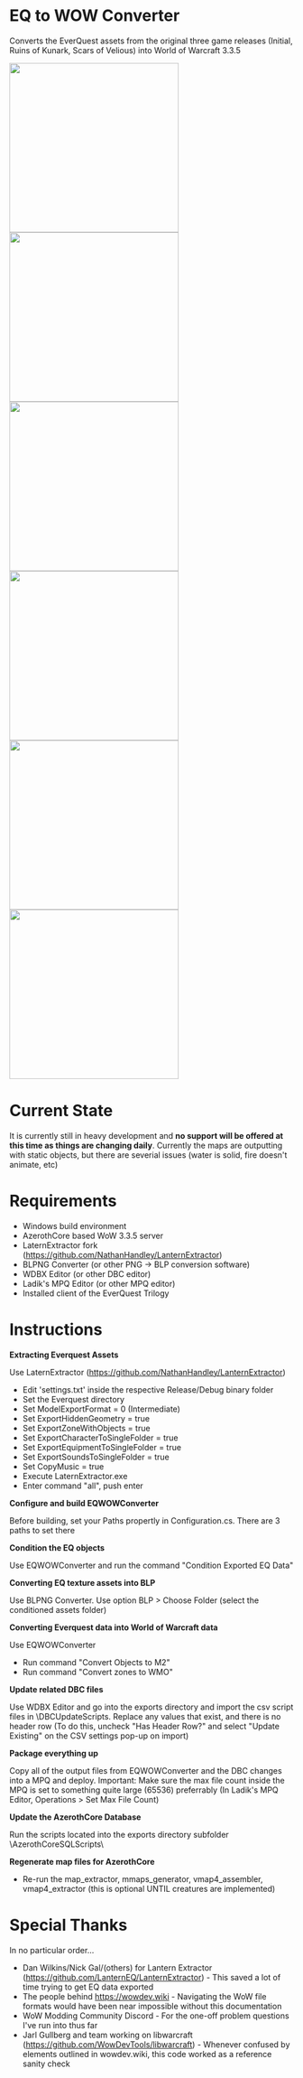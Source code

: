 # EQ to WOW Converter
Converts the EverQuest assets from the original three game releases (Initial, Ruins of Kunark, Scars of Velious) into World of Warcraft 3.3.5

<img src="https://github.com/NathanHandley/EQWOWConverter/blob/Screenshots/Loading-Velious.png?raw=true" width="300"/><img src="https://github.com/NathanHandley/EQWOWConverter/blob/Screenshots/WestFreeportGate.png?raw=true" width="300"/><img src="https://github.com/NathanHandley/EQWOWConverter/blob/Screenshots/Rivervale.png?raw=true" width="300"/><img src="https://github.com/NathanHandley/EQWOWConverter/blob/Screenshots/HighKeep.png?raw=true" width="300"/><img src="https://github.com/NathanHandley/EQWOWConverter/blob/Screenshots/FirionaVie.png?raw=true" width="300"/><img src="https://github.com/NathanHandley/EQWOWConverter/blob/Screenshots/CrystalCaverns.png?raw=true" width="300"/>

# Current State
It is currently still in heavy development and **no support will be offered at this time as things are changing daily**.  Currently the maps are outputting with static objects, but there are severial issues (water is solid, fire doesn't animate, etc)

# Requirements
- Windows build environment
- AzerothCore based WoW 3.3.5 server
- LaternExtractor fork (https://github.com/NathanHandley/LanternExtractor)
- BLPNG Converter (or other PNG -> BLP conversion software)
- WDBX Editor (or other DBC editor)
- Ladik's MPQ Editor (or other MPQ editor)
- Installed client of the EverQuest Trilogy

# Instructions
**Extracting Everquest Assets** 

Use LaternExtractor (https://github.com/NathanHandley/LanternExtractor)
- Edit 'settings.txt' inside the respective Release/Debug binary folder
- Set the Everquest directory
- Set ModelExportFormat = 0 (Intermediate)
- Set ExportHiddenGeometry = true
- Set ExportZoneWithObjects = true
- Set ExportCharacterToSingleFolder = true
- Set ExportEquipmentToSingleFolder = true
- Set ExportSoundsToSingleFolder = true
- Set CopyMusic = true
- Execute LaternExtractor.exe
- Enter command "all", push enter

**Configure and build EQWOWConverter**

Before building, set your Paths propertly in Configuration.cs.  There are 3 paths to set there

**Condition the EQ objects** 

Use EQWOWConverter and run the command "Condition Exported EQ Data"

 **Converting EQ texture assets into BLP**

Use BLPNG Converter.  Use option BLP > Choose Folder  (select the conditioned assets folder)

**Converting Everquest data into World of Warcraft data**

Use EQWOWConverter
- Run command "Convert Objects to M2"
- Run command "Convert zones to WMO"

**Update related DBC files**

Use WDBX Editor and go into the exports directory and import the csv script files in \DBCUpdateScripts\.  Replace any values that exist, and there is no header row
(To do this, uncheck "Has Header Row?" and select "Update Existing" on the CSV settings pop-up on import)

**Package everything up**

Copy all of the output files from EQWOWConverter and the DBC changes into a MPQ and deploy.  Important: Make sure the max file count inside the MPQ is set to something quite large (65536) preferrably (In Ladik's MPQ Editor, Operations > Set Max File Count)

**Update the AzerothCore Database**

Run the scripts located into the exports directory subfolder \AzerothCoreSQLScripts\

**Regenerate map files for AzerothCore**

- Re-run the map_extractor, mmaps_generator, vmap4_assembler, vmap4_extractor (this is optional UNTIL creatures are implemented)

# Special Thanks
In no particular order...
- Dan Wilkins/Nick Gal/(others) for Lantern Extractor (https://github.com/LanternEQ/LanternExtractor) - This saved a lot of time trying to get EQ data exported
- The people behind https://wowdev.wiki - Navigating the WoW file formats would have been near impossible without this documentation
- WoW Modding Community Discord - For the one-off problem questions I've run into thus far
- Jarl Gullberg and team working on libwarcraft (https://github.com/WowDevTools/libwarcraft) - Whenever confused by elements outlined in wowdev.wiki, this code worked as a reference sanity check
